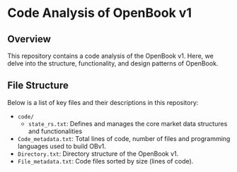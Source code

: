 # Code Analysis of OpenBook v1

## Overview
This repository contains a code analysis of the OpenBook v1. Here, we delve into the structure, functionality, and design patterns of OpenBook.

## File Structure
Below is a list of key files and their descriptions in this repository:

- `code/`
  - `state_rs.txt`:      Defines and manages the core market data structures and functionalities
- `Code_metadata.txt`:   Total lines of code, number of files and programming languages used to build OBv1.
- `Directory.txt`:       Directory structure of the OpenBook v1.
- `File_metadata.txt`:   Code files sorted by size (lines of code).
